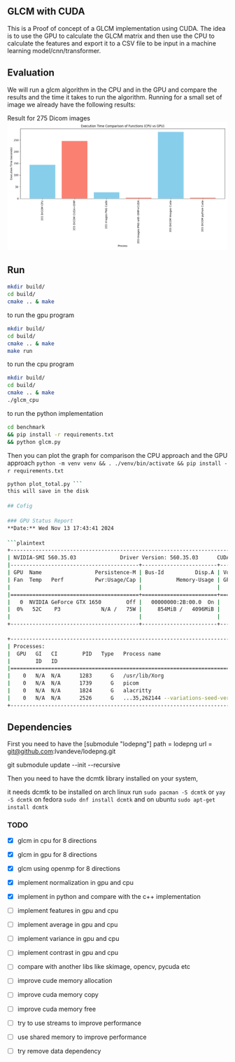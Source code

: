 ## GLCM with CUDA

This is a Proof of concept of a GLCM implementation using CUDA.
The idea is to use the GPU to calculate the GLCM matrix and then use the CPU to calculate the features and export it to a
CSV file to be input in a machine learning model/cnn/transformer.


## Evaluation
We will run a glcm algorithm in the CPU and in the GPU and compare the results and the time it takes to run the algorithm.
Running for a small set of image we already have the following results:

Result for 275 Dicom images
![Time GPU vs CPU](./total_time_comparison.png)


## Run
```bash
mkdir build/
cd build/
cmake .. & make
```
to run the gpu program 
```bash
mkdir build/
cd build/
cmake .. & make
make run
```

to run the cpu program
```bash
mkdir build/
cd build/
cmake .. & make 
./glcm_cpu
```

to run the python implementation
```bash 
cd benchmark
&& pip install -r requirements.txt 
&& python glcm.py
```

Then you can plot the graph for comparison the CPU approach and the GPU approach
`python -m venv venv && . ./venv/bin/activate && pip install -r requirements.txt`

```bash 
python plot_total.py ```
this will save in the disk

## Cofig

### GPU Status Report
**Date:** Wed Nov 13 17:43:41 2024

```plaintext
+-----------------------------------------------------------------------------------------+
| NVIDIA-SMI 560.35.03              Driver Version: 560.35.03      CUDA Version: 12.6     |
|-----------------------------------------+------------------------+----------------------+
| GPU  Name                 Persistence-M | Bus-Id          Disp.A | Volatile Uncorr. ECC |
| Fan  Temp   Perf          Pwr:Usage/Cap |           Memory-Usage | GPU-Util  Compute M. |
|                                         |                        |               MIG M. |
|=========================================+========================+======================|
|   0  NVIDIA GeForce GTX 1650        Off |   00000000:2B:00.0  On |                  N/A |
|  0%   52C    P3             N/A /   75W |     854MiB /   4096MiB |      1%      Default |
|                                         |                        |                  N/A |
+-----------------------------------------+------------------------+----------------------+

+-----------------------------------------------------------------------------------------+
| Processes:                                                                              |
|  GPU   GI   CI        PID   Type   Process name                              GPU Memory |
|        ID   ID                                                               Usage      |
|=========================================================================================|
|    0   N/A  N/A      1283      G   /usr/lib/Xorg                                 554MiB |
|    0   N/A  N/A      1739      G   picom                                          71MiB |
|    0   N/A  N/A      1824      G   alacritty                                       8MiB |
|    0   N/A  N/A      2526      G   ...35,262144 --variations-seed-version        215MiB |
+-----------------------------------------------------------------------------------------+
```
## Dependencies 

First you need to have the 
[submodule "lodepng"]
	path = lodepng
	url = git@github.com:lvandeve/lodepng.git

git submodule update --init --recursive

Then you need to have the dcmtk library installed on your system,

it needs dcmtk to be installed on 
arch linux run  ```sudo pacman -S dcmtk``` or ```yay -S dcmtk```
on fedora ```sudo dnf install dcmtk```
and on ubuntu ```sudo apt-get install dcmtk```

### TODO
- [x] glcm in cpu for 8 directions
- [x] glcm in gpu for 8 directions
- [x] glcm using openmp for 8 directions
- [x] implement normalization in gpu and cpu 
- [x] implement in python and compare with the c++ implementation
- [ ] implement features in gpu and cpu
- [ ] implement average in gpu and cpu
- [ ] implement variance in gpu and cpu
- [ ] implement contrast in gpu and cpu

- [ ] compare with another libs like skimage, opencv, pycuda etc

- [ ] improve cude memory allocation
- [ ] improve cuda memory copy
- [ ] improve cuda memory free
- [ ] try to use streams to improve performance
- [ ] use shared memory to improve performance
- [ ] try remove data dependency


